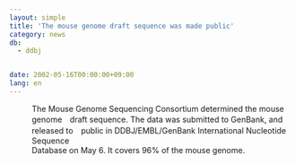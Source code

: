 ```yaml
---
layout: simple
title: 'The mouse genome draft sequence was made public'
category: news
db:
  - ddbj


date: 2002-05-16T00:00:00+09:00
lang: en
---
```


<dd>The Mouse Genome Sequencing Consortium determined the mouse genome　draft sequence. The data was submitted to GenBank, and released to　public in DDBJ/EMBL/GenBank International Nucleotide Sequence<br>Database on May 6. It covers 96% of the mouse genome.</dd>
